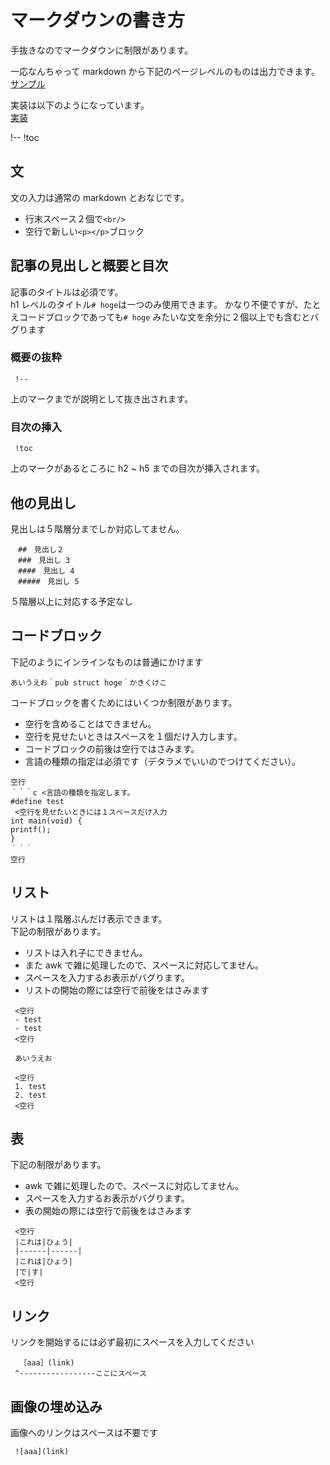 # マークダウンの書き方

手抜きなのでマークダウンに制限があります。

一応なんちゃって markdown から下記のページレベルのものは出力できます。  
[サンプル](https://exoskeleton.dev/linux/troubleshoot/trblst-2.md)

実装は以下のようになっています。  
[実装](https://github.com/ellbrid/exoskeleton/blob/master/skeleton/skmd#L83-L150)

!--
!toc

## 文
文の入力は通常の markdown とおなじです。

- 行末スペース２個で`<br/>`
- 空行で新しい`<p></p>`ブロック

## 記事の見出しと概要と目次
記事のタイトルは必須です。  
h1 レベルのタイトル`# hoge`は一つのみ使用できます。
かなり不便ですが、たとえコードブロックであっても`# hoge` みたいな文を余分に２個以上でも含むとバグります

### 概要の抜粋
```test
 !--
```

上のマークまでが説明として抜き出されます。

### 目次の挿入
```test
 !toc
```

上のマークがあるところに h2 ~ h5 までの目次が挿入されます。

## 他の見出し
見出しは５階層分までしか対応してません。

```test
　##　見出し２
　###　見出し 3
　####　見出し 4
　#####　見出し 5
```

５階層以上に対応する予定なし

## コードブロック
下記のようにインラインなものは普通にかけます

```test
あいうえお｀pub struct hoge｀かきくけこ
```

コードブロックを書くためにはいくつか制限があります。

- 空行を含めることはできません。
- 空行を見せたいときはスペースを１個だけ入力します。
- コードブロックの前後は空行ではさみます。
- 言語の種類の指定は必須です（デタラメでいいのでつけてください）。

```test
空行
｀｀｀c <言語の種類を指定します。
#define test
 <空行を見せたいときには１スペースだけ入力
int main(void) {
printf();
}
｀｀｀
空行
```

## リスト
リストは１階層ぶんだけ表示できます。  
下記の制限があります。

- リストは入れ子にできません。  
- また awk で雑に処理したので、スペースに対応してません。
- スペースを入力するお表示がバグります。
- リストの開始の際には空行で前後をはさみます


```test
 <空行
 - test
 - test
 <空行
 
 あいうえお
 
 <空行
 1. test
 2. test
 <空行
```

## 表
下記の制限があります。

- awk で雑に処理したので、スペースに対応してません。
- スペースを入力するお表示がバグります。
- 表の開始の際には空行で前後をはさみます

```
 <空行
 |これは|ひょう|
 |------|------|
 |これは|ひょう|
 |で|す|
 <空行
```

## リンク
リンクを開始するには必ず最初にスペースを入力してください

```link
  ［aaa］(link)
 ^-----------------ここにスペース
```

## 画像の埋め込み
画像へのリンクはスペースは不要です

```pic
 ![aaa](link)
```
